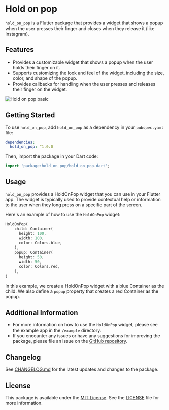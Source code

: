 # Hold on pop

`hold_on_pop` is a Flutter package that provides a widget that shows a popup when the user presses their finger and closes when they release it (like Instagram).

## Features

- Provides a customizable widget that shows a popup when the user holds their finger on it.
- Supports customizing the look and feel of the widget, including the size, color, and shape of the popup.
- Provides callbacks for handling when the user presses and releases their finger on the widget.

![Hold on pop basic](https://media.giphy.com/media/vJlnDRyubtAEG1w3Sz/giphy.gif)

## Getting Started

To use `hold_on_pop`, add `hold_on_pop` as a dependency in your `pubspec.yaml` file:

```yaml
dependencies:
  hold_on_pop: ^1.0.0
```

Then, import the package in your Dart code:

```dart
import 'package:hold_on_pop/hold_on_pop.dart';
```

## Usage
`hold_on_pop` provides a HoldOnPop widget that you can use in your Flutter app. The widget is typically used to provide contextual help or information to the user when they long press on a specific part of the screen.

Here's an example of how to use the `HoldOnPop` widget:

```dart
HoldOnPop(
    child: Container(
      height: 100,
      width: 100,
      color: Colors.blue,
    ),
    popup: Container(
      height: 50,
      width: 50,
      color: Colors.red,
    ),
)
```

In this example, we create a HoldOnPop widget with a blue Container as the child. We also define a `popup` property that creates a red Container as the popup.

## Additional Information

- For more information on how to use the `HoldOnPop` widget, please see the example app in the `/example` directory.
- If you encounter any issues or have any suggestions for improving the package, please file an issue on the [GitHub repository](https://github.com/sytungan/hold_on_pop/issues).
<!-- - Contributions are welcome! Please see the [contributing guidelines](https://github.com/sytungan/hold_on_pop/blob/main/CONTRIBUTING.md) for more information. -->

## Changelog

See [CHANGELOG.md](https://github.com/sytungan/hold_on_pop/blob/main/CHANGELOG.md) for the latest updates and changes to the package.

## License

This package is available under the [MIT License](https://opensource.org/licenses/MIT). See the [LICENSE](https://github.com/sytungan/hold_on_pop/blob/main/LICENSE) file for more information.

